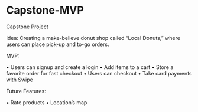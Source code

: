 # Capstone-MVP

Capstone Project

Idea: Creating a make-believe donut shop called “Local Donuts,” where users can place pick-up and to-go orders.

MVP:

•	Users can signup and create a login
•	Add items to a cart
•	Store a favorite order for fast checkout
•	Users can checkout
•	Take card payments with Swipe

Future Features:

•	Rate products
•	Location’s map
